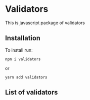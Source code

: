 # Validators

This is javascript package of validators

## Installation

To install run:
```
npm i validators
```
or

```
yarn add validators
```

## List of validators
